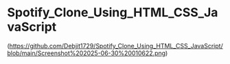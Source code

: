 # Spotify_Clone_Using_HTML_CSS_JavaScript

(https://github.com/Debjit1729/Spotify_Clone_Using_HTML_CSS_JavaScript/blob/main/Screenshot%202025-06-30%20010622.png)
